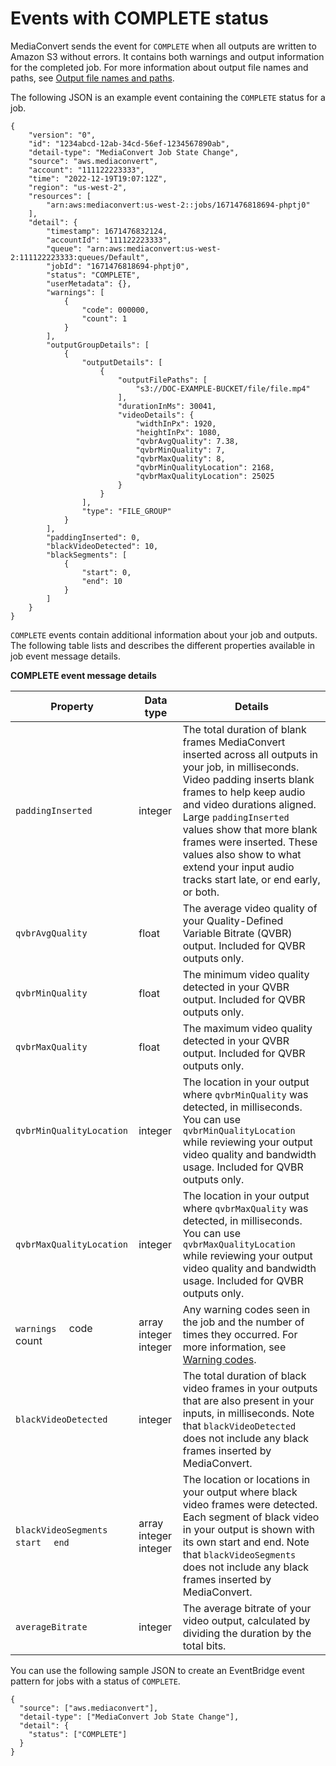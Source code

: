 # Events with COMPLETE status<a name="ev_status_complete"></a>

MediaConvert sends the event for `COMPLETE` when all outputs are written to Amazon S3 without errors\. It contains both warnings and output information for the completed job\. For more information about output file names and paths, see [Output file names and paths](output-file-names-and-paths.md)\.

The following JSON is an example event containing the `COMPLETE` status for a job\.

```
{
    "version": "0",
    "id": "1234abcd-12ab-34cd-56ef-1234567890ab",
    "detail-type": "MediaConvert Job State Change",
    "source": "aws.mediaconvert",
    "account": "111122223333",
    "time": "2022-12-19T19:07:12Z",
    "region": "us-west-2",
    "resources": [
        "arn:aws:mediaconvert:us-west-2::jobs/1671476818694-phptj0"
    ],
    "detail": {
        "timestamp": 1671476832124,
        "accountId": "111122223333",
        "queue": "arn:aws:mediaconvert:us-west-2:111122223333:queues/Default",
        "jobId": "1671476818694-phptj0",
        "status": "COMPLETE",
        "userMetadata": {},
        "warnings": [
            {
                "code": 000000,
                "count": 1
            }
        ],
        "outputGroupDetails": [
            {
                "outputDetails": [
                    {
                        "outputFilePaths": [
                            "s3://DOC-EXAMPLE-BUCKET/file/file.mp4"
                        ],
                        "durationInMs": 30041,
                        "videoDetails": {
                            "widthInPx": 1920,
                            "heightInPx": 1080,
                            "qvbrAvgQuality": 7.38,
                            "qvbrMinQuality": 7,
                            "qvbrMaxQuality": 8,
                            "qvbrMinQualityLocation": 2168,
                            "qvbrMaxQualityLocation": 25025
                        }
                    }
                ],
                "type": "FILE_GROUP"
            }
        ],
        "paddingInserted": 0,
        "blackVideoDetected": 10,
        "blackSegments": [
            {
                "start": 0,
                "end": 10
            }
        ]
    }
}
```

`COMPLETE` events contain additional information about your job and outputs\. The following table lists and describes the different properties available in job event message details\.


**COMPLETE event message details**  

| Property | Data type | Details | 
| --- | --- | --- | 
|  `paddingInserted`  |  integer  | The total duration of blank frames MediaConvert inserted across all outputs in your job, in milliseconds\. Video padding inserts blank frames to help keep audio and video durations aligned\. Large `paddingInserted` values show that more blank frames were inserted\. These values also show to what extend your input audio tracks start late, or end early, or both\. | 
|  `qvbrAvgQuality`  |  float  |  The average video quality of your Quality\-Defined Variable Bitrate \(QVBR\) output\. Included for QVBR outputs only\.  | 
|  `qvbrMinQuality`  |  float  |  The minimum video quality detected in your QVBR output\.  Included for QVBR outputs only\.  | 
|  `qvbrMaxQuality`  |  float  |  The maximum video quality detected in your QVBR output\. Included for QVBR outputs only\.  | 
|  `qvbrMinQualityLocation`  |  integer  |  The location in your output where `qvbrMinQuality` was detected, in milliseconds\. You can use `qvbrMinQualityLocation` while reviewing your output video quality and bandwidth usage\. Included for QVBR outputs only\.  | 
|  `qvbrMaxQualityLocation`  |  integer  |  The location in your output where `qvbrMaxQuality` was detected, in milliseconds\. You can use `qvbrMaxQualityLocation` while reviewing your output video quality and bandwidth usage\. Included for QVBR outputs only\.  | 
|  `warnings`  code  count  |  array integer integer  |  Any warning codes seen in the job and the number of times they occurred\. For more information, see [Warning codes](warning_codes.md)\.  | 
|  `blackVideoDetected`  |  integer  |  The total duration of black video frames in your outputs that are also present in your inputs, in milliseconds\. Note that `blackVideoDetected` does not include any black frames inserted by MediaConvert\.  | 
|  `blackVideoSegments`  `start`  `end`  |  array integer integer  |  The location or locations in your output where black video frames were detected\. Each segment of black video in your output is shown with its own start and end\. Note that `blackVideoSegments` does not include any black frames inserted by MediaConvert\.  | 
|  `averageBitrate`  |  integer  |  The average bitrate of your video output, calculated by dividing the duration by the total bits\.  | 

You can use the following sample JSON to create an EventBridge event pattern for jobs with a status of `COMPLETE`\.

```
{
  "source": ["aws.mediaconvert"],
  "detail-type": ["MediaConvert Job State Change"],
  "detail": {
    "status": ["COMPLETE"]
  }
}
```